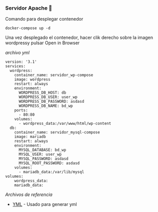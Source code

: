 
### Servidor Apache 🔧

Comando para desplegar contenedor

```
docker-compose up -d
```

Una vez desplegado el contenedor, hacer clik derecho sobre la imagen wordpressy pulsar Open in Browser

_archivo yml_

```
version: '3.1'
services:
  wordpress:
    container_name: servidor_wp-compose
    image: wordpress
    restart: always
    environment:
      WORDPRESS_DB_HOST: db
      WORDPRESS_DB_USER: user_wp
      WORDPRESS_DB_PASSWORD: asdasd
      WORDPRESS_DB_NAME: bd_wp
    ports:
      - 80:80
    volumes:
      - wordpress_data:/var/www/html/wp-content
  db:
    container_name: servidor_mysql-compose
    image: mariadb
    restart: always
    environment:
      MYSQL_DATABASE: bd_wp
      MYSQL_USER: user_wp
      MYSQL_PASSWORD: asdasd
      MYSQL_ROOT_PASSWORD: asdasd
    volumes:
      - mariadb_data:/var/lib/mysql
volumes:
    wordpress_data:
    mariadb_data:

```
_Archivos de referencia_

* [YML](https://josedom24.github.io/curso_docker_2022/sesion4/wordpress.html) - Usado para generar yml

